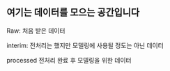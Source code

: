 ## 여기는 데이터를 모으는 공간입니다

Raw: 처음 받은 데이터

interim: 전처리는 했지만 모델링에 사용될 정도는 아닌 데이터

processed 전처리 완료 후 모델링을 위한 데이터
